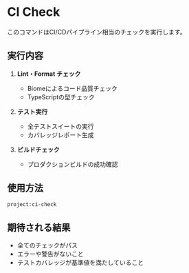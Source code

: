 # CI Check

このコマンドはCI/CDパイプライン相当のチェックを実行します。

## 実行内容

1. **Lint・Format チェック**
   - Biomeによるコード品質チェック
   - TypeScriptの型チェック

2. **テスト実行**
   - 全テストスイートの実行
   - カバレッジレポート生成

3. **ビルドチェック**
   - プロダクションビルドの成功確認

## 使用方法

```bash
project:ci-check
```

## 期待される結果

- 全てのチェックがパス
- エラーや警告がないこと
- テストカバレッジが基準値を満たしていること